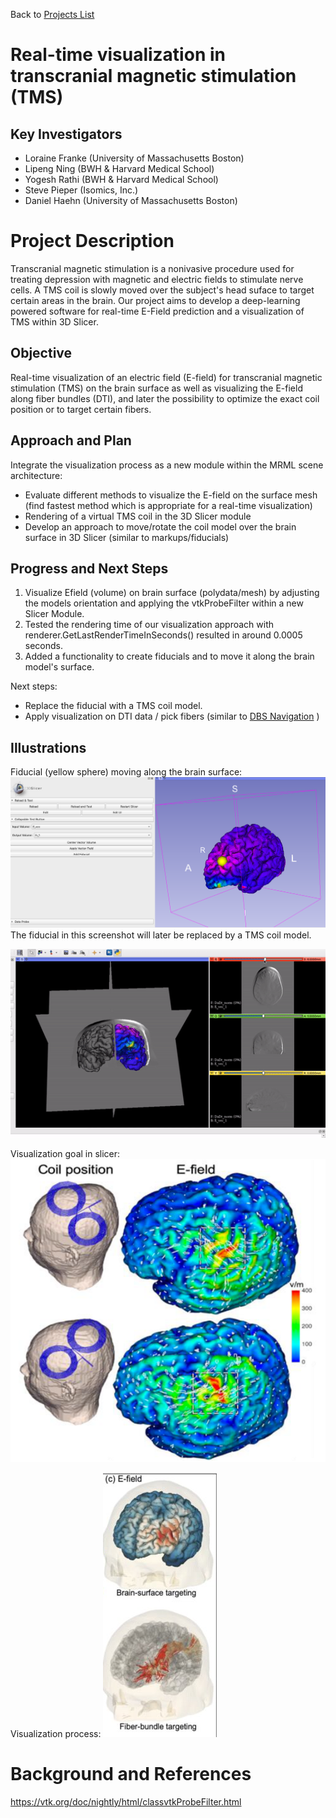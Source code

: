 Back to [Projects List](../../README.md#ProjectsList)

# Real-time visualization in transcranial magnetic stimulation (TMS)

## Key Investigators

- Loraine Franke (University of Massachusetts Boston)
- Lipeng Ning (BWH & Harvard Medical School)
- Yogesh Rathi (BWH & Harvard Medical School)
- Steve Pieper (Isomics, Inc.)
- Daniel Haehn (University of Massachusetts Boston)

# Project Description

Transcranial magnetic stimulation is a nonivasive procedure used for treating depression with magnetic and electric fields to stimulate nerve cells. 
A TMS coil is slowly moved over the subject's head suface to target certain areas in the brain. 
Our project aims to develop a deep-learning powered software for real-time E-Field prediction and a visualization of TMS within 3D Slicer.

## Objective

Real-time visualization of an electric field (E-field) for transcranial magnetic stimulation (TMS) on the brain surface as well as visualizing the E-field along fiber bundles (DTI), and later the possibility to optimize the exact coil position or to target certain fibers.

## Approach and Plan

Integrate the visualization process as a new module within the MRML scene architecture:

- Evaluate different methods to visualize the E-field on the surface mesh (find fastest method which is appropriate for a real-time visualization)
- Rendering of a virtual TMS coil in the 3D Slicer module
- Develop an approach to move/rotate the coil model over the brain surface in 3D Slicer (similar to markups/fiducials)

## Progress and Next Steps

<!-- Update this section as you make progress, describing of what you have ACTUALLY DONE. If there are specific steps that you could not complete then you can describe them here, too. -->
1. Visualize Efield (volume) on brain surface (polydata/mesh) by adjusting the models orientation and applying the vtkProbeFilter within a new Slicer Module.
2. Tested the rendering time of our visualization approach with renderer.GetLastRenderTimeInSeconds() resulted in around 0.0005 seconds.
3. Added a functionality to create fiducials and to move it along the brain model's surface.

Next steps: 
- Replace the fiducial with a TMS coil model.
- Apply visualization on DTI data / pick fibers (similar to [DBS Navigation](../DBSNavigation/README.md) )

## Illustrations

Fiducial (yellow sphere) moving along the brain surface:
![Fiducial (Sphere) moving along brain surface](./fiducial_on_brain_surface.png)
The fiducial in this screenshot will later be replaced by a TMS coil model.


![Moving vector field](./moving_evec.gif)


Visualization goal in slicer:
![Brain surface and DT](./tmsonbrain.png)


Visualization process:
![Visualization Process](./visualization_process.png)

# Background and References

https://vtk.org/doc/nightly/html/classvtkProbeFilter.html

